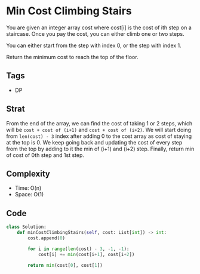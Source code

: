 # Min Cost Climbing Stairs
You are given an integer array cost where cost[i] is the cost of ith step on a staircase. Once you pay the cost, you can either climb one or two steps.

You can either start from the step with index 0, or the step with index 1.

Return the minimum cost to reach the top of the floor.

## Tags
- DP

## Strat
From the end of the array, we can find the cost of taking 1 or 2 steps, which will be ```cost + cost of (i+1)``` and ```cost + cost of (i+2)```. We will start doing from ```len(cost) - 3``` index after adding 0 to the cost array as cost of staying at the top is 0. We keep going back and updating the cost of every step from the top by adding to it the min of (i+1) and (i+2) step. Finally, return min of cost of 0th step and 1st step.

## Complexity

- Time: O(n)
- Space: O(1)

## Code

```python
class Solution:
    def minCostClimbingStairs(self, cost: List[int]) -> int:
        cost.append(0)

        for i in range(len(cost) - 3, -1, -1):
            cost[i] += min(cost[i+1], cost[i+2])
        
        return min(cost[0], cost[1])
```